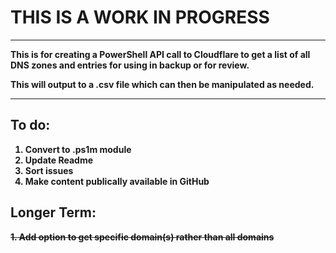 <h1><strong>THIS IS A WORK IN PROGRESS<strong></h1>

----------------------------------------------------------------------------------------------------------------------------------------------

This is for creating a PowerShell API call to Cloudflare to get a list of all DNS zones and entries for using in backup or for review.

This will output to a .csv file which can then be manipulated as needed.

----------------------------------------------------------------------------------------------------------------------------------------------

<h2>To do:</h2>

1. Convert to .ps1m module 
2. Update Readme
3. Sort issues
4. Make content publically available in GitHub

~~<h2>Longer Term:</h2>~~

~~1. Add option to get specific domain(s) rather than all domains~~